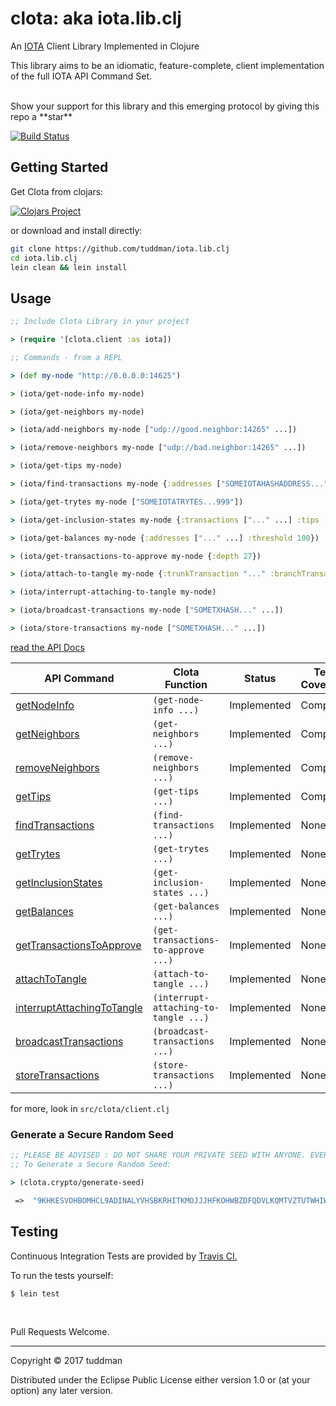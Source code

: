 # clota: aka iota.lib.clj

An [IOTA](https://iota.org) Client Library Implemented in Clojure

This library aims to be an idiomatic, feature-complete, client implementation of the full IOTA API Command Set.

<br>
Show your support for this library and this emerging protocol by giving this repo a **star**

[![Build Status](https://travis-ci.org/tuddman/iota.lib.clj.svg?branch=master)](https://travis-ci.org/tuddman/iota.lib.clj)


## Getting Started

Get Clota from clojars:

[![Clojars Project](https://img.shields.io/clojars/v/clota.svg)](https://clojars.org/clota)

or download and install directly:

```bash
git clone https://github.com/tuddman/iota.lib.clj
cd iota.lib.clj
lein clean && lein install
```

## Usage

```clojure
;; Include Clota Library in your project

> (require '[clota.client :as iota])

;; Commands - from a REPL

> (def my-node "http://0.0.0.0:14625")

> (iota/get-node-info my-node)

> (iota/get-neighbors my-node)

> (iota/add-neighbors my-node ["udp://good.neighbor:14265" ...])

> (iota/remove-neighbors my-node ["udp://bad.neighbor:14265" ...])

> (iota/get-tips my-node)

> (iota/find-transactions my-node {:addresses ["SOMEIOTAHASHADDRESS..." ...]})

> (iota/get-trytes my-node ["SOMEIOTATRYTES...999"])

> (iota/get-inclusion-states my-node {:transactions ["..." ...] :tips ["..." ...]}

> (iota/get-balances my-node {:addresses ["..." ...] :threshold 100})

> (iota/get-transactions-to-approve my-node {:depth 27})

> (iota/attach-to-tangle my-node {:trunkTransaction "..." :branchTransaction "..." :min-weight-magnitude 18 :trytes ["..." ...]})

> (iota/interrupt-attaching-to-tangle my-node)

> (iota/broadcast-transactions my-node ["SOMETXHASH..." ...])

> (iota/store-transactions my-node ["SOMETXHASH..." ...])

```

[read the API Docs](https://iota.readme.io)

API Command | Clota Function | Status | Test Coverage
--- | --- | --- | ---
[getNodeInfo](https://iota.readme.io/docs/getnodeinfo) | `(get-node-info ...)` | Implemented | Complete
[getNeighbors](https://iota.readme.io/docs/getneighborsactivity) | `(get-neighbors ...)` | Implemented | Complete
[removeNeighbors](https://iota.readme.io/docs/getnodeinfo) | `(remove-neighbors ...)` | Implemented | Complete
[getTips](https://iota.readme.io/docs/gettips) | `(get-tips ...)` | Implemented | Complete
[findTransactions](https://iota.readme.io/docs/findtransactions) | `(find-transactions ...)` | Implemented | None
[getTrytes](https://iota.readme.io/docs/gettrytes) | `(get-trytes ...)` | Implemented | None
[getInclusionStates](https://iota.readme.io/docs/getinclusionstates) | `(get-inclusion-states ...)` | Implemented | None
[getBalances](https://iota.readme.io/docs/getbalances) | `(get-balances ...)` | Implemented | None
[getTransactionsToApprove](https://iota.readme.io/docs/gettransactionstoapprove) | `(get-transactions-to-approve ...)` | Implemented | None
[attachToTangle](https://iota.readme.io/docs/attachtotangle) | `(attach-to-tangle ...)` | Implemented | None
[interruptAttachingToTangle](https://iota.readme.io/docs/interruptattachingtotangle) | `(interrupt-attaching-to-tangle ...)` | Implemented | None
[broadcastTransactions](https://iota.readme.io/docs/broadcasttransactions) | `(broadcast-transactions ...)` | Implemented | None
[storeTransactions](https://iota.readme.io/docs/storetransactions) | `(store-transactions ...)` | Implemented | None

for more, look in `src/clota/client.clj`

### Generate a Secure Random Seed 

```clojure
;; PLEASE BE ADVISED : DO NOT SHARE YOUR PRIVATE SEED WITH ANYONE. EVER!
;; To Generate a Secure Random Seed:

> (clota.crypto/generate-seed)

 =>  "9KHKESVOHBOMHCL9ADINALYVHSBKRHITKMOJJJHFKOHWBZDFQDVLKQMTVZTUTWHIWXISBRIFXPZEEZTUU" 
```

## Testing

Continuous Integration Tests are provided by [Travis CI.](https://travis-ci.com/)

To run the tests yourself:

```bash
$ lein test
```
<br>


Pull Requests Welcome.
<br>

---

Copyright © 2017 tuddman

Distributed under the Eclipse Public License either version 1.0 or (at
your option) any later version.
